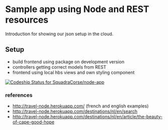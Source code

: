 # Sample app using Node and REST resources
Introduction for showing our json setup in the cloud.

## Setup
- build frontend using package on development version
- controllers getting correct models from REST
- frontend using local hbs views and own styling component

[ ![Codeship Status for SquadraCorse/node-app](https://www.codeship.io/projects/47879350-c002-0131-a798-6e957c70cdb2/status?branch=master)](https://www.codeship.io/projects/21442)

### references
- http://travel-node.herokuapp.com/ (french and english examples)
- http://travel-node.herokuapp.com/destinations/nl/en/search
- http://travel-node.herokuapp.com/destinations/nl/en/article/the-beauty-of-cape-good-hope